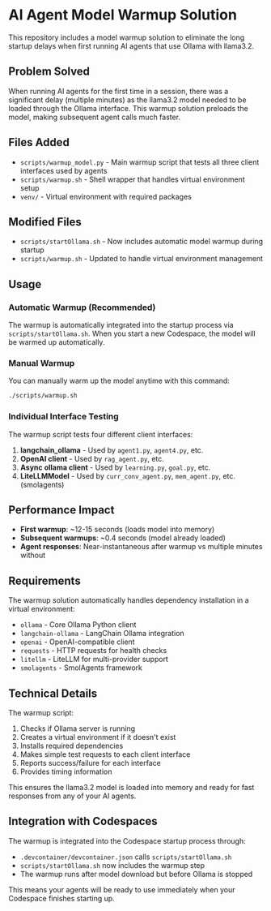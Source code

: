 # AI Agent Model Warmup Solution

This repository includes a model warmup solution to eliminate the long startup delays when first running AI agents that use Ollama with llama3.2.

## Problem Solved

When running AI agents for the first time in a session, there was a significant delay (multiple minutes) as the llama3.2 model needed to be loaded through the Ollama interface. This warmup solution preloads the model, making subsequent agent calls much faster.

## Files Added

- `scripts/warmup_model.py` - Main warmup script that tests all three client interfaces used by agents
- `scripts/warmup.sh` - Shell wrapper that handles virtual environment setup
- `venv/` - Virtual environment with required packages

## Modified Files

- `scripts/startOllama.sh` - Now includes automatic model warmup during startup
- `scripts/warmup.sh` - Updated to handle virtual environment management

## Usage

### Automatic Warmup (Recommended)
The warmup is automatically integrated into the startup process via `scripts/startOllama.sh`. When you start a new Codespace, the model will be warmed up automatically.

### Manual Warmup
You can manually warm up the model anytime with this command:

```bash
./scripts/warmup.sh
```

### Individual Interface Testing
The warmup script tests four different client interfaces:

1. **langchain_ollama** - Used by `agent1.py`, `agent4.py`, etc.
2. **OpenAI client** - Used by `rag_agent.py`, etc.
3. **Async ollama client** - Used by `learning.py`, `goal.py`, etc.
4. **LiteLLMModel** - Used by `curr_conv_agent.py`, `mem_agent.py`, etc. (smolagents)

## Performance Impact

- **First warmup**: ~12-15 seconds (loads model into memory)
- **Subsequent warmups**: ~0.4 seconds (model already loaded)
- **Agent responses**: Near-instantaneous after warmup vs multiple minutes without

## Requirements

The warmup solution automatically handles dependency installation in a virtual environment:
- `ollama` - Core Ollama Python client
- `langchain-ollama` - LangChain Ollama integration
- `openai` - OpenAI-compatible client
- `requests` - HTTP requests for health checks
- `litellm` - LiteLLM for multi-provider support
- `smolagents` - SmolAgents framework

## Technical Details

The warmup script:
1. Checks if Ollama server is running
2. Creates a virtual environment if it doesn't exist
3. Installs required dependencies
4. Makes simple test requests to each client interface
5. Reports success/failure for each interface
6. Provides timing information

This ensures the llama3.2 model is loaded into memory and ready for fast responses from any of your AI agents.

## Integration with Codespaces

The warmup is integrated into the Codespace startup process through:
- `.devcontainer/devcontainer.json` calls `scripts/startOllama.sh`
- `scripts/startOllama.sh` now includes the warmup step
- The warmup runs after model download but before Ollama is stopped

This means your agents will be ready to use immediately when your Codespace finishes starting up.